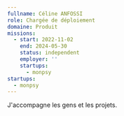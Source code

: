 ```yaml
---
fullname: Céline ANFOSSI
role: Chargée de déploiement
domaine: Produit
missions:
  - start: 2022-11-02
    end: 2024-05-30
    status: independent
    employer: ''
    startups:
      - monpsy
startups:
  - monpsy
---
```

J'accompagne les gens et les projets.